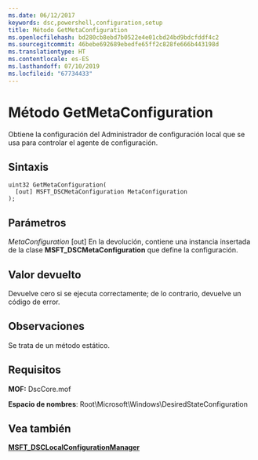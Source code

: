 ```yaml
---
ms.date: 06/12/2017
keywords: dsc,powershell,configuration,setup
title: Método GetMetaConfiguration
ms.openlocfilehash: bd280cb8ebd7b0522e4e01cbd24bd9bdcfddf4c2
ms.sourcegitcommit: 46bebe692689ebedfe65ff2c828fe666b443198d
ms.translationtype: HT
ms.contentlocale: es-ES
ms.lasthandoff: 07/10/2019
ms.locfileid: "67734433"
---
```

# <a name="getmetaconfiguration-method"></a>Método GetMetaConfiguration

Obtiene la configuración del Administrador de configuración local que se usa para controlar el agente de configuración.

## <a name="syntax"></a>Sintaxis

```mof
uint32 GetMetaConfiguration(
  [out] MSFT_DSCMetaConfiguration MetaConfiguration
);
```

## <a name="parameters"></a>Parámetros

*MetaConfiguration* \[out\] En la devolución, contiene una instancia insertada de la clase **MSFT_DSCMetaConfiguration** que define la configuración.

## <a name="return-value"></a>Valor devuelto

Devuelve cero si se ejecuta correctamente; de lo contrario, devuelve un código de error.

## <a name="remarks"></a>Observaciones

Se trata de un método estático.

## <a name="requirements"></a>Requisitos

**MOF:** DscCore.mof

**Espacio de nombres**: Root\Microsoft\Windows\DesiredStateConfiguration

## <a name="see-also"></a>Vea también

[**MSFT_DSCLocalConfigurationManager**](msft-dsclocalconfigurationmanager.md)
